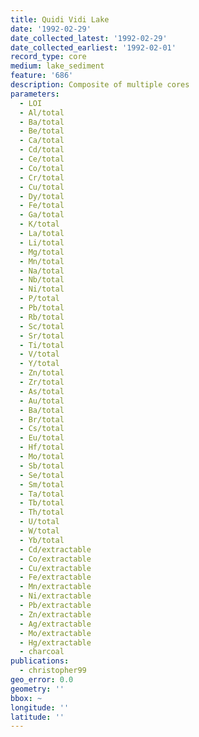 ```yaml
---
title: Quidi Vidi Lake
date: '1992-02-29'
date_collected_latest: '1992-02-29'
date_collected_earliest: '1992-02-01'
record_type: core
medium: lake_sediment
feature: '686'
description: Composite of multiple cores
parameters:
  - LOI
  - Al/total
  - Ba/total
  - Be/total
  - Ca/total
  - Cd/total
  - Ce/total
  - Co/total
  - Cr/total
  - Cu/total
  - Dy/total
  - Fe/total
  - Ga/total
  - K/total
  - La/total
  - Li/total
  - Mg/total
  - Mn/total
  - Na/total
  - Nb/total
  - Ni/total
  - P/total
  - Pb/total
  - Rb/total
  - Sc/total
  - Sr/total
  - Ti/total
  - V/total
  - Y/total
  - Zn/total
  - Zr/total
  - As/total
  - Au/total
  - Ba/total
  - Br/total
  - Cs/total
  - Eu/total
  - Hf/total
  - Mo/total
  - Sb/total
  - Se/total
  - Sm/total
  - Ta/total
  - Tb/total
  - Th/total
  - U/total
  - W/total
  - Yb/total
  - Cd/extractable
  - Co/extractable
  - Cu/extractable
  - Fe/extractable
  - Mn/extractable
  - Ni/extractable
  - Pb/extractable
  - Zn/extractable
  - Ag/extractable
  - Mo/extractable
  - Hg/extractable
  - charcoal
publications:
  - christopher99
geo_error: 0.0
geometry: ''
bbox: ~
longitude: ''
latitude: ''
---
```

